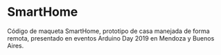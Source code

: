 # SmartHome
Código de maqueta SmartHome, prototipo de casa manejada de forma remota, presentado en eventos Arduino Day 2019 en Mendoza y Buenos Aires.


